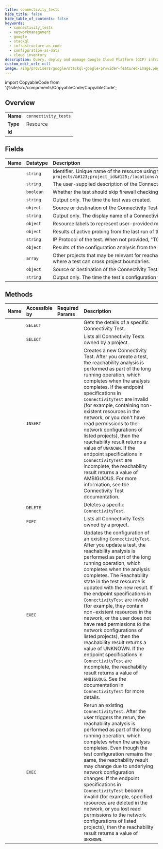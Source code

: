 ```yaml
---
title: connectivity_tests
hide_title: false
hide_table_of_contents: false
keywords:
  - connectivity_tests
  - networkmanagement
  - google    
  - stackql
  - infrastructure-as-code
  - configuration-as-data
  - cloud inventory
description: Query, deploy and manage Google Cloud Platform (GCP) infrastructure and resources using SQL
custom_edit_url: null
image: /img/providers/google/stackql-google-provider-featured-image.png
---
```


import CopyableCode from '@site/src/components/CopyableCode/CopyableCode';




## Overview
<table><tbody>
<tr><td><b>Name</b></td><td><code>connectivity_tests</code></td></tr>
<tr><td><b>Type</b></td><td>Resource</td></tr>
<tr><td><b>Id</b></td><td><CopyableCode code="networkmanagement.connectivity_tests" /></td></tr>
</tbody></table>

## Fields
| Name | Datatype | Description |
|:-----|:---------|:------------|
| <CopyableCode code="name" /> | `string` | Identifier. Unique name of the resource using the form: `projects/&#123;project_id&#125;/locations/global/connectivityTests/&#123;test_id&#125;` |
| <CopyableCode code="description" /> | `string` | The user-supplied description of the Connectivity Test. Maximum of 512 characters. |
| <CopyableCode code="bypassFirewallChecks" /> | `boolean` | Whether the test should skip firewall checking. If not provided, we assume false. |
| <CopyableCode code="createTime" /> | `string` | Output only. The time the test was created. |
| <CopyableCode code="destination" /> | `object` | Source or destination of the Connectivity Test. |
| <CopyableCode code="displayName" /> | `string` | Output only. The display name of a Connectivity Test. |
| <CopyableCode code="labels" /> | `object` | Resource labels to represent user-provided metadata. |
| <CopyableCode code="probingDetails" /> | `object` | Results of active probing from the last run of the test. |
| <CopyableCode code="protocol" /> | `string` | IP Protocol of the test. When not provided, "TCP" is assumed. |
| <CopyableCode code="reachabilityDetails" /> | `object` | Results of the configuration analysis from the last run of the test. |
| <CopyableCode code="relatedProjects" /> | `array` | Other projects that may be relevant for reachability analysis. This is applicable to scenarios where a test can cross project boundaries. |
| <CopyableCode code="source" /> | `object` | Source or destination of the Connectivity Test. |
| <CopyableCode code="updateTime" /> | `string` | Output only. The time the test's configuration was updated. |
## Methods
| Name | Accessible by | Required Params | Description |
|:-----|:--------------|:----------------|:------------|
| <CopyableCode code="get" /> | `SELECT` | <CopyableCode code="connectivityTestsId, projectsId" /> | Gets the details of a specific Connectivity Test. |
| <CopyableCode code="list" /> | `SELECT` | <CopyableCode code="projectsId" /> | Lists all Connectivity Tests owned by a project. |
| <CopyableCode code="create" /> | `INSERT` | <CopyableCode code="projectsId" /> | Creates a new Connectivity Test. After you create a test, the reachability analysis is performed as part of the long running operation, which completes when the analysis completes. If the endpoint specifications in `ConnectivityTest` are invalid (for example, containing non-existent resources in the network, or you don't have read permissions to the network configurations of listed projects), then the reachability result returns a value of `UNKNOWN`. If the endpoint specifications in `ConnectivityTest` are incomplete, the reachability result returns a value of AMBIGUOUS. For more information, see the Connectivity Test documentation. |
| <CopyableCode code="delete" /> | `DELETE` | <CopyableCode code="connectivityTestsId, projectsId" /> | Deletes a specific `ConnectivityTest`. |
| <CopyableCode code="_list" /> | `EXEC` | <CopyableCode code="projectsId" /> | Lists all Connectivity Tests owned by a project. |
| <CopyableCode code="patch" /> | `EXEC` | <CopyableCode code="connectivityTestsId, projectsId" /> | Updates the configuration of an existing `ConnectivityTest`. After you update a test, the reachability analysis is performed as part of the long running operation, which completes when the analysis completes. The Reachability state in the test resource is updated with the new result. If the endpoint specifications in `ConnectivityTest` are invalid (for example, they contain non-existent resources in the network, or the user does not have read permissions to the network configurations of listed projects), then the reachability result returns a value of UNKNOWN. If the endpoint specifications in `ConnectivityTest` are incomplete, the reachability result returns a value of `AMBIGUOUS`. See the documentation in `ConnectivityTest` for more details. |
| <CopyableCode code="rerun" /> | `EXEC` | <CopyableCode code="connectivityTestsId, projectsId" /> | Rerun an existing `ConnectivityTest`. After the user triggers the rerun, the reachability analysis is performed as part of the long running operation, which completes when the analysis completes. Even though the test configuration remains the same, the reachability result may change due to underlying network configuration changes. If the endpoint specifications in `ConnectivityTest` become invalid (for example, specified resources are deleted in the network, or you lost read permissions to the network configurations of listed projects), then the reachability result returns a value of `UNKNOWN`. |
